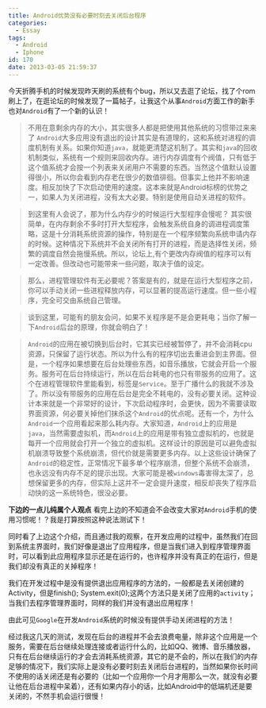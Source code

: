 ```yaml
---
title: Android优势没有必要时刻去关闭后台程序
categories:
  - Essay
tags:
  - Android
  - Iphone
id: 170
date: 2013-03-05 21:59:37
---
```


今天折腾手机的时候发现昨天刷的系统有个bug，所以又去逛了论坛，找了个rom刷上了，在逛论坛的时候发现了一篇帖子，让我这个从事`Android`方面工作的新手也对`Android`有了一个新的认识！

> 不用在意剩余内存的大小，其实很多人都是把使用其他系统的习惯带过来来了
`Android`大多应用没有退出的设计其实是有道理的，这和系统对进程的调度机制有关系。如果你知道`java`，就能更清楚这机制了。其实和`java`的回收机制类似，系统有一个规则来回收内存。进行内存调度有个阀值，只有低于这个值系统才会按一个列表来关闭用户不需要的东西。当然这个值默认设置得很小，所以你会看到内存老在很少的数值徘徊。但事实上他并不影响速度。相反加快了下次启动使用的速度。这本来就是Android标榜的优势之一，如果人为关闭进程，没有太大必要。特别是使用自动关进程的软件。

> 到这里有人会说了，那为什么内存少的时候运行大型程序会慢呢？
> 其实很简单，在内存剩余不多时打开大型程序，会触发系统自身的调进程调度策略，这是十分消耗系统资源的操作，特别是在一个程序频繁向系统申请内存的时候。这种情况下系统并不会关闭所有打开的进程，而是选择性关闭，频繁的调度自然会拖慢系统。所以，论坛上,有个更改内存阀值的程序可以有一定改善。但改动也可能带来一些问题，取决于值的设定。

> 那么，进程管理软件有无必要呢？答案是有的，就是在运行大型程序之前，你可以手动关闭一些进程释放内存，可以显著的提高运行速度。但一些小程序，完全可交由系统自己管理。

> 谈到这里，可能有的朋友会问，如果不关程序是不是会更耗电；当你了解一下`Android`后台的原理，你就会明白了！

> `Android`的应用在被切换到后台时，它其实已经被暂停了，并不会消耗cpu资源，只保留了运行状态。所以为什么有的程序切出去重进会到主界面。但是，一个程序如果想要在后台处理些东西，如音乐播放，它就会开启一个服务。服务可在后台持续运行，所以在后台耗电的也只有带服务的应用了。这个在进程管理软件里能看到，标签是`Service`。至于广播什么的我就不涉及了。所以没有带服务的应用在后台是完全不耗电的，没有必要关闭。这种设计本来就是一个非常好的设计，下次启动程序时，会更快，因为不需要读取界面资源，何必要关掉他们抹杀这个`Android`的优点呢。还有一个，为什么`Android`一个应用看起来那么耗内存。大家知道，`Android`上的应用是`java`，当然需要虚拟机，而`Android`上的应用是带有独立虚拟机的，也就是每开一个应用就会打开一个独立的虚拟机。这样设计的原因是可以避免虚拟机崩溃导致整个系统崩溃，但代价就是需要更多内存。以上这些设计确保了`Android`的稳定性，正常情况下最多单个程序崩溃，但整个系统不会崩溃，也永远没有内存不足的提示出现。大家可能是被`windows`毒害得太深了，总想保留更多的内存，但实际上这并不一定会提升速度，相反却丧失了程序启动快的这一系统特色，很没必要。


__下边的一点儿纯属个人观点__
看完上边的不知道会不会改变大家对`Android`手机的使用习惯呢！？我是打算按照这种说法测试下！

同时看了上边这个介绍，而且通过我的观察，在开发应用的过程中，虽然我们在回到系统主界面时，我们好像是退出了应用程序，但是当我们进入到程序管理界面时，可以看到此应用程序显示还是在运行的，也许程序并没有真正的在运行，但是我们却没有真正的关掉程序！

我们在开发过程中是没有提供退出应用程序的方法的，一般都是去关闭创建的Activity，但是finish(); System.exit(0);这两个方法只是关闭了应用的`activity`；当我们去程序管理界面时，同样的我们并没有退出应用程序！

由此可见`Google`在开发`Android`系统的时候没有提供手动关闭进程的方法！

经过我这几天的测试，发现在后台的进程并不会去浪费电量，除非这个应用是一个服务，需要在后台继续处理连接或者运行什么的，比如QQ、微博、音乐播放器，只有在后台继续运行的才会去消耗系统资源，其它的是不会的，所以在我们的内存足够的情况下，我们实际上是没有必要时刻去关闭后台进程的，当然如果你长时间不使用的话关闭还是有必要的（比如一个应用你一个月才用那么一次，就没有必要让他在后台进程中呆着），还有如果内存小的话，比如Android中的低端机还是要关闭的，不然手机会运行很慢！
